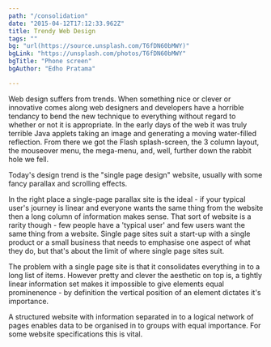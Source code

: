 ```yaml
---
path: "/consolidation"
date: "2015-04-12T17:12:33.962Z"
title: Trendy Web Design
tags: ""
bg: "url(https://source.unsplash.com/T6fDN60bMWY)"
bgLink: "https://unsplash.com/photos/T6fDN60bMWY"
bgTitle: "Phone screen"
bgAuthor: "Edho Pratama"

---
```

Web design suffers from trends. When something nice or clever or innovative comes along web designers and developers have a horrible tendancy to bend the new technique to everything without regard to whether or not it is appropriate. In the early days of the web it was truly terrible Java applets taking an image and generating a moving water-filled reflection. From there we got the Flash splash-screen, the 3 column layout, the mouseover menu, the mega-menu, and, well, further down the rabbit hole we fell.

Today's design trend is the "single page design" website, usually with some fancy parallax and scrolling effects.

In the right place a single-page parallax site is the ideal - if your typical user's journey is linear and everyone wants the same thing from the website then a long column of information makes sense. That sort of website is a rarity though - few people have a 'typical user' and few users want the same thing from a website. Single page sites suit a start-up with a single product or a small business that needs to emphasise one aspect of what they do, but that's about the limit of where single page sites suit.

The problem with a single page site is that it consolidates everything in to a long list of items. However pretty and clever the aesthetic on top is, a tightly linear information set makes it impossible to give elements equal prominenence - by definition the vertical position of an element dictates it's importance.

A structured website with information separated in to a logical network of pages enables data to be organised in to groups with equal importance. For some website specifications this is vital.

